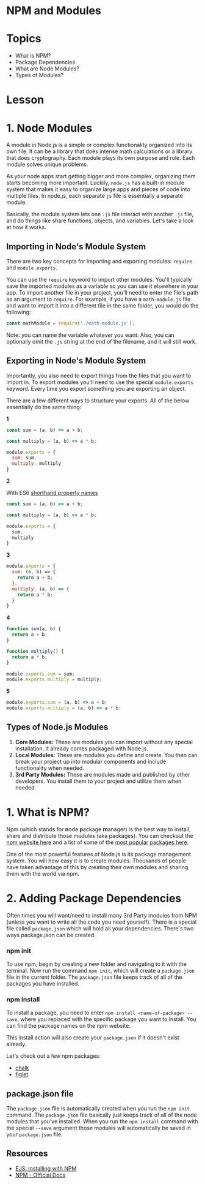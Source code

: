 # NPM and Modules

# Topics
- What is NPM?
- Package Dependencies
- What are Node Modules?
- Types of Modules?

# Lesson

# 1. Node Modules

A module in Node.js is a simple or complex functionality organized into its own file. It can be a library that does intense math calculations or a library that does cryptography. Each module plays its own purpose and role. Each module solves unique problems.

As your node apps start getting bigger and more complex, organizing them starts becoming more important. Luckily, `node.js` has a built-in module system that makes it easy to organize large apps and pieces of code into multiple files. In node.js, each separate `js` file is essentially a separate module.

Basically, the module system lets one `.js` file interact with another `.js` file, and do things like share functions, objects, and variables. Let's take a look at how it works.

## Importing in Node's Module System

There are two key concepts for importing and exporting modules: `require` and `module.exports`.

You can use the `require` keyword to import other modules. You'll typically save the imported modules as a variable so you can use it elsewhere in your app. To import another file in your project, you'll need to enter the file's path as an argument to `require`. For example, if you have a `math-module.js` file and want to import it into a different file in the same folder, you would do the following:

```js
const mathModule = require('./math-module.js');
```

Note: you can name the variable whatever you want. Also, you can optionally omit the `.js` string at the end of the filename, and it will still work.

## Exporting in Node's Module System

Importantly, you also need to export things from the files that you want to import in. To export modules you'll need to use the special `module.exports` keyword. Every time you export something you are exporting an object.

There are a few different ways to structure your exports. All of the below essentially do the same thing:

**1**

```js
const sum = (a, b) => a + b;

const multiply = (a, b) => a * b;

module.exports = {
  sum: sum,
  multiply: multiply
}
```

**2**

With ES6 [shorthand property names](http://es6-features.org/#PropertyShorthand)

```js
const sum = (a, b) => a + b;

const multiply = (a, b) => a * b;

module.exports = {
  sum,
  multiply
}
```

**3**

```js
module.exports = {
  sum: (a, b) => {
    return a + b;
  },
  multiply: (a, b) => {
    return a * b;
  }
}
```

**4**

```js
function sum(a, b) {
  return a + b;
}

function multiply() {
  return a * b;
}

module.exports.sum = sum;
module.exports.multiply = multiply;
```

**5**

```js
module.exports.sum = (a, b) => a + b;
module.exports.multiply = (a, b) => a * b;
```

## Types of Node.js Modules

1. **Core Modules:** These are modules you can import without any special installation. It already comes packaged with Node.js.
2. **Local Modules:** These are modules you define and create. You then can break your project up into modular components and include functionality when needed.
3. **3rd Party Modules:** These are modules made and published by other developers. You install them to your project and utilize them when needed.

# 1. What is NPM?

Npm (which stands for **n**ode **p**ackage **m**anager) is the best way to install, share and distribute those modules (aka packages). You can checkout the [npm website here](https://www.npmjs.com/) and a list of some of the [most popular packages here](https://www.npmjs.com/browse/star).

One of the most powerful features of Node.js is its package management system. You will how easy it is to create modules. Thousands of people have taken advantage of this by creating their own modules and sharing them with the world via npm.
# 2. Adding Package Dependencies

Often times you will want/need to install many 3rd Party modules from NPM (unless you want to write all the code you need yourself). There is a special file called `package.json` which will hold all your dependencies. There's two ways package.json can be created.

### npm init

To use npm, begin by creating a new folder and navigating to it with the terminal. Now run the command `npm init`, which will create a `package.json` file in the current folder. The `package.json` file keeps track of all of the packages you have installed.

### npm install

To install a package, you need to enter `npm install <name-of-package> --save`, where you replaced <name-of-package> with the specific package you want to install. You can find the package names on the npm website.

This install action will also create your `package.json` if it doesn't exist already.

Let's check out a few npm packages:

* [chalk](https://www.npmjs.com/package/chalk)
* [figlet](https://www.npmjs.com/package/figlet)

## package.json file

The `package.json` file is automatically created when you run the  `npm init` command. The `package.json` file basically just keeps track of all of the node modules that you've installed. When you run the `npm install` command with the special `--save` argument those modules will automatically be saved in your `package.json` file.

## Resources

* [EJS: Installing with NPM](http://eloquentjavascript.net/20_node.html#h_J6hW/SmL/a)
* [NPM - Official Docs](https://docs.npmjs.com/)
